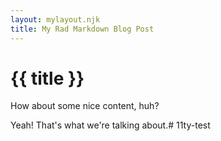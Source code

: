 ```yaml
---
layout: mylayout.njk
title: My Rad Markdown Blog Post
---
```

# {{ title }}

How about some nice content, huh?

Yeah! That's what we're talking about.# 11ty-test
